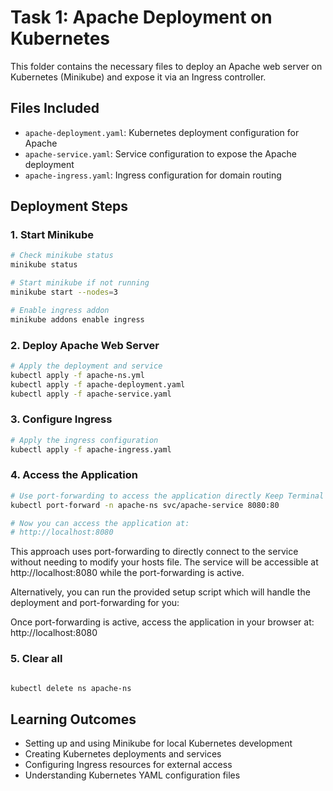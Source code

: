# Task 1: Apache Deployment on Kubernetes

This folder contains the necessary files to deploy an Apache web server on Kubernetes (Minikube) and expose it via an Ingress controller.

## Files Included

- `apache-deployment.yaml`: Kubernetes deployment configuration for Apache
- `apache-service.yaml`: Service configuration to expose the Apache deployment
- `apache-ingress.yaml`: Ingress configuration for domain routing

## Deployment Steps

### 1. Start Minikube

```bash
# Check minikube status
minikube status

# Start minikube if not running
minikube start --nodes=3

# Enable ingress addon
minikube addons enable ingress
```

### 2. Deploy Apache Web Server

```bash
# Apply the deployment and service
kubectl apply -f apache-ns.yml
kubectl apply -f apache-deployment.yaml
kubectl apply -f apache-service.yaml
```

### 3. Configure Ingress

```bash
# Apply the ingress configuration
kubectl apply -f apache-ingress.yaml
```

### 4. Access the Application

```bash
# Use port-forwarding to access the application directly Keep Terminal Running 
kubectl port-forward -n apache-ns svc/apache-service 8080:80

# Now you can access the application at:
# http://localhost:8080
```

This approach uses port-forwarding to directly connect to the service without needing to modify your hosts file. The service will be accessible at http://localhost:8080 while the port-forwarding is active.

Alternatively, you can run the provided setup script which will handle the deployment and port-forwarding for you:

Once port-forwarding is active, access the application in your browser at:
http://localhost:8080

### 5. Clear all

```bash

kubectl delete ns apache-ns

```


## Learning Outcomes

- Setting up and using Minikube for local Kubernetes development
- Creating Kubernetes deployments and services
- Configuring Ingress resources for external access
- Understanding Kubernetes YAML configuration files